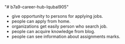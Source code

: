 "# b7a9-career-hub-Iqubal905" 



* give opportunity to persons for applying jobs.
* people can apply from home.
* organizations get easily person who search job.
* people can acquire knowledge from blog.
* people can see information about assignments marks.

